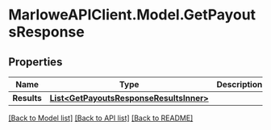 # MarloweAPIClient.Model.GetPayoutsResponse

## Properties

Name | Type | Description | Notes
------------ | ------------- | ------------- | -------------
**Results** | [**List&lt;GetPayoutsResponseResultsInner&gt;**](GetPayoutsResponseResultsInner.md) |  | 

[[Back to Model list]](../README.md#documentation-for-models) [[Back to API list]](../README.md#documentation-for-api-endpoints) [[Back to README]](../README.md)

